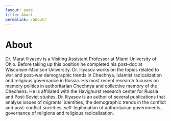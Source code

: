 ```yaml
---
layout: page
title: About
permalink: /about/
---
```

# About 

Dr. Marat Iliyasov is a Visiting Assistant Professor at Miami University of Ohio. Before taking up this position he completed his post-doc at Wisconsin-Madison University. Dr. Iliyasov works on the topics related to war and post-war demographic trends in Chechnya, Islamist radicalization and religious governance in Russia. His most recent research focuses on memory politics in authoritarian Chechnya and collective memory of the Chechens. He is affiliated with the Havighurst research center for Russia and Post-Soviet studies. Dr. Iliyasov is an author of several publications that analyse issues of migrants’ identities, the demographic trends in the conflict and post-conflict societies, self-legitimation of authoritarian governments, governance of religions and religious radicalization. 